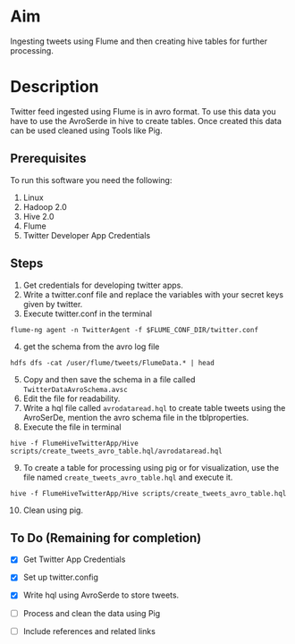 # Aim
Ingesting tweets using Flume and then creating hive tables for further processing.

# Description
Twitter feed ingested using Flume is in avro format. To use this data you have to use the AvroSerde in hive to create tables. Once created this data can be used cleaned using Tools like Pig.

## Prerequisites
To run this software you need the following:
1. Linux 
2. Hadoop 2.0
3. Hive 2.0 
4. Flume
5. Twitter Developer App Credentials

## Steps
1. Get credentials for developing twitter apps.
2. Write a twitter.conf file and replace the variables with your secret keys given by twitter.
3. Execute twitter.conf in the terminal
```
flume-ng agent -n TwitterAgent -f $FLUME_CONF_DIR/twitter.conf
```
4. get the schema from the avro log file
```
hdfs dfs -cat /user/flume/tweets/FlumeData.* | head
```
5. Copy and then save the schema in a file called `TwitterDataAvroSchema.avsc`
6. Edit the file for readability.
7. Write a hql file called `avrodataread.hql` to create table tweets using the AvroSerDe, mention the avro schema file in the tblproperties.
8. Execute the file in terminal
```
hive -f FlumeHiveTwitterApp/Hive scripts/create_tweets_avro_table.hql/avrodataread.hql
```
9. To create a table for processing using pig or for visualization, use the file named `create_tweets_avro_table.hql` and execute it.
```
hive -f FlumeHiveTwitterApp/Hive scripts/create_tweets_avro_table.hql
```
10. Clean using pig.

## To Do (Remaining for completion)
- [x] Get Twitter App Credentials 
- [x] Set up twitter.config 
- [x] Write hql using AvroSerde to store tweets. 
- [ ] Process and clean the data using Pig
- [ ] Include references and related links 

